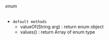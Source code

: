###### enum
- `default methods`
  - valueOf(String arg) : return enum object
  - values() : return Array of enum type

